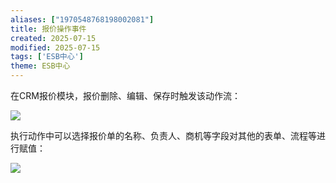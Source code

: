 ```yaml
---
aliases: ["1970548768198002081"]
title: 报价操作事件
created: 2025-07-15
modified: 2025-07-15
tags: ['ESB中心']
theme: ESB中心
---
```


在CRM报价模块，报价删除、编辑、保存时触发该动作流：

![](685ed2d3b3d455b22a370616bd6f32d1.jpg)

执行动作中可以选择报价单的名称、负责人、商机等字段对其他的表单、流程等进行赋值：

![](ae5b0bc4cf5d8bc5e40b5eadcb95ba26.jpg)